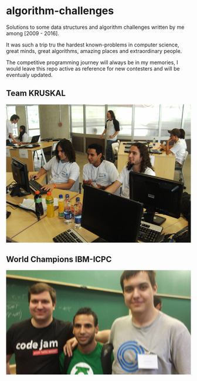 # algorithm-challenges
Solutions to some data structures and algorithm challenges written by me among [2009 - 2016].

It was such a trip tru the hardest known-problems in computer science, great minds, great algorithms, amazing places
and extraordinary people.

The competitive programming journey will always be in my memories,
I would leave this repo active as reference for new contesters and will be eventualy updated.

Team KRUSKAL
-----------
[![World Champions IBM-ICPC](https://github.com/Tille/algorithm-challenges/raw/master/photos/kruskal.jpg)](https://raw.githubusercontent.com/Tille/algorithm-challenges/master/photos/kruskal.jpg)

World Champions IBM-ICPC
-----------
[![World Champions IBM-ICPC](https://github.com/Tille/algorithm-challenges/raw/master/photos/champions.jpg)](https://raw.githubusercontent.com/Tille/algorithm-challenges/master/photos/champions.jpg)
